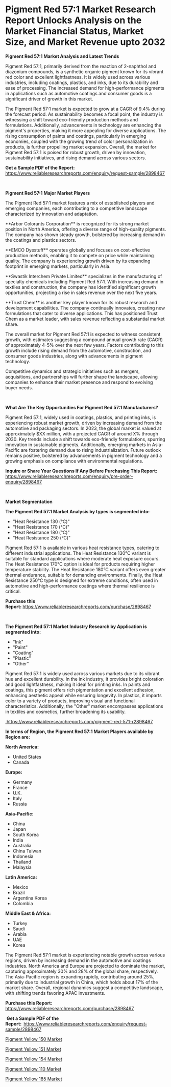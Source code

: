 <p><h1>Pigment Red 57:1 Market Research Report Unlocks Analysis on the Market Financial Status, Market Size, and Market Revenue upto 2032</h1></p><p><strong>Pigment Red 57:1 Market Analysis and Latest Trends</strong></p>
<p><p>Pigment Red 57:1, primarily derived from the reaction of 2-naphthol and diazonium compounds, is a synthetic organic pigment known for its vibrant red color and excellent lightfastness. It is widely used across various industries, including coatings, plastics, and inks, due to its durability and ease of processing. The increased demand for high-performance pigments in applications such as automotive coatings and consumer goods is a significant driver of growth in this market.</p><p>The Pigment Red 57:1 market is expected to grow at a CAGR of 9.4% during the forecast period. As sustainability becomes a focal point, the industry is witnessing a shift toward eco-friendly production methods and formulations. Additionally, advancements in technology are enhancing the pigment's properties, making it more appealing for diverse applications. The rising consumption of paints and coatings, particularly in emerging economies, coupled with the growing trend of color personalization in products, is further propelling market expansion. Overall, the market for Pigment Red 57:1 is poised for robust growth, driven by innovation, sustainability initiatives, and rising demand across various sectors.</p></p>
<p><strong>Get a Sample PDF of the Report:&nbsp;</strong> <a href="https://www.reliableresearchreports.com/enquiry/request-sample/2898467?utm_campaign=36&utm_medium=2&utm_source=Github&utm_content=ia&utm_term=15032025&utm_id=pigment-red-571">https://www.reliableresearchreports.com/enquiry/request-sample/2898467</a></p>
<p>&nbsp;</p>
<p><strong>Pigment Red 57:1 Major Market Players</strong></p>
<p><p>The Pigment Red 57:1 market features a mix of established players and emerging companies, each contributing to a competitive landscape characterized by innovation and adaptation. </p><p>**Arbor Colorants Corporation** is recognized for its strong market position in North America, offering a diverse range of high-quality pigments. The company has shown steady growth, bolstered by increasing demand in the coatings and plastics sectors.</p><p>**EMCO Dyestuff** operates globally and focuses on cost-effective production methods, enabling it to compete on price while maintaining quality. The company is experiencing growth driven by its expanding footprint in emerging markets, particularly in Asia.</p><p>**Swastik Interchem Private Limited** specializes in the manufacturing of specialty chemicals including Pigment Red 57:1. With increasing demand in textiles and construction, the company has identified significant growth opportunities, projecting a rise in sales revenue over the next five years.</p><p>**Trust Chem** is another key player known for its robust research and development capabilities. The company continually innovates, creating new formulations that cater to diverse applications. This has positioned Trust Chem as a market leader, with sales revenue reflecting a substantial market share.</p><p>The overall market for Pigment Red 57:1 is expected to witness consistent growth, with estimates suggesting a compound annual growth rate (CAGR) of approximately 4-5% over the next few years. Factors contributing to this growth include rising demand from the automotive, construction, and consumer goods industries, along with advancements in pigment technology.</p><p>Competitive dynamics and strategic initiatives such as mergers, acquisitions, and partnerships will further shape the landscape, allowing companies to enhance their market presence and respond to evolving buyer needs.</p></p>
<p>&nbsp;</p>
<p><strong>What Are The Key Opportunities For Pigment Red 57:1 Manufacturers?</strong></p>
<p><p>Pigment Red 57:1, widely used in coatings, plastics, and printing inks, is experiencing robust market growth, driven by increasing demand from the automotive and packaging sectors. In 2023, the global market is valued at approximately $XX million, with a projected CAGR of around X% through 2030. Key trends include a shift towards eco-friendly formulations, spurring innovation in sustainable pigments. Additionally, emerging markets in Asia-Pacific are fostering demand due to rising industrialization. Future outlook remains positive, bolstered by advancements in pigment technology and a growing emphasis on compliance with environmental regulations.</p></p>
<p><strong>Inquire or Share Your Questions If Any Before Purchasing This Report:</strong> <a href="https://www.reliableresearchreports.com/enquiry/pre-order-enquiry/2898467?utm_campaign=36&utm_medium=2&utm_source=Github&utm_content=ia&utm_term=15032025&utm_id=pigment-red-571">https://www.reliableresearchreports.com/enquiry/pre-order-enquiry/2898467</a></p>
<p>&nbsp;</p>
<p><strong>Market Segmentation</strong></p>
<p><strong>The Pigment Red 57:1 Market Analysis by types is segmented into:</strong></p>
<p><ul><li>"Heat Resistance 130 (°C)"</li><li>"Heat Resistance 170 (°C)"</li><li>"Heat Resistance 180 (°C)"</li><li>"Heat Resistance 250 (°C)"</li></ul></p>
<p><p>Pigment Red 57:1 is available in various heat resistance types, catering to different industrial applications. The Heat Resistance 130°C variant is suitable for standard applications where moderate heat exposure occurs. The Heat Resistance 170°C option is ideal for products requiring higher temperature stability. The Heat Resistance 180°C variant offers even greater thermal endurance, suitable for demanding environments. Finally, the Heat Resistance 250°C type is designed for extreme conditions, often used in automotive and high-performance coatings where thermal resilience is critical.</p></p>
<p><strong>Purchase this Report:&nbsp;</strong><a href="https://www.reliableresearchreports.com/purchase/2898467?utm_campaign=36&utm_medium=2&utm_source=Github&utm_content=ia&utm_term=15032025&utm_id=pigment-red-571">https://www.reliableresearchreports.com/purchase/2898467</a></p>
<p>&nbsp;</p>
<p><strong>The Pigment Red 57:1 Market Industry Research by Application is segmented into:</strong></p>
<p><ul><li>"Ink"</li><li>"Paint"</li><li>"Coating"</li><li>"Plastic"</li><li>"Other"</li></ul></p>
<p><p>Pigment Red 57:1 is widely used across various markets due to its vibrant hue and excellent durability. In the ink industry, it provides bright coloration and good lightfastness, making it ideal for printing inks. In paints and coatings, this pigment offers rich pigmentation and excellent adhesion, enhancing aesthetic appeal while ensuring longevity. In plastics, it imparts color to a variety of products, improving visual and functional characteristics. Additionally, the "Other" market encompasses applications in textiles and cosmetics, further broadening its usability.</p></p>
<p><a href="https://www.reliableresearchreports.com/pigment-red-571-r2898467?utm_campaign=36&utm_medium=2&utm_source=Github&utm_content=ia&utm_term=15032025&utm_id=pigment-red-571">&nbsp;https://www.reliableresearchreports.com/pigment-red-571-r2898467</a></p>
<p><strong>In terms of Region, the Pigment Red 57:1 Market Players available by Region are:</strong></p>
<p>
    <p> <strong> North America: </strong>
        <ul>
            <li>United States</li>
            <li>Canada</li>
        </ul>
        </p> 
    <p> <strong> Europe: </strong>
        <ul>
            <li>Germany</li>
            <li>France</li>
            <li>U.K.</li>
            <li>Italy</li>
            <li>Russia</li>
        </ul>
        </p> 
    <p> <strong> Asia-Pacific: </strong>
        <ul>
            <li>China</li>
            <li>Japan</li>
            <li>South Korea</li>
            <li>India</li>
            <li>Australia</li>
            <li>China Taiwan</li>
            <li>Indonesia</li>
            <li>Thailand</li>
            <li>Malaysia</li>
        </ul>
        </p> 
    <p> <strong> Latin America: </strong>
        <ul>
            <li>Mexico</li>
            <li>Brazil</li>
            <li>Argentina Korea</li>
            <li>Colombia</li>
        </ul>
        </p> 
    <p> <strong> Middle East & Africa: </strong>
        <ul>
            <li>Turkey</li>
            <li>Saudi</li>
            <li>Arabia</li>
            <li>UAE</li>
            <li>Korea</li>
        </ul>
    </p>
    </p>
<p><p>The Pigment Red 57:1 market is experiencing notable growth across various regions, driven by increasing demand in the automotive and coatings industries. North America and Europe are projected to dominate the market, capturing approximately 30% and 28% of the global share, respectively. The Asia-Pacific region is expanding rapidly, contributing around 25%, primarily due to industrial growth in China, which holds about 17% of the market share. Overall, regional dynamics suggest a competitive landscape, with shifting trends favoring APAC investments.</p></p>
<p><strong>Purchase this Report: </strong><a href="https://www.reliableresearchreports.com/purchase/2898467?utm_campaign=36&utm_medium=2&utm_source=Github&utm_content=ia&utm_term=15032025&utm_id=pigment-red-571">https://www.reliableresearchreports.com/purchase/2898467</a></p>
<p>&nbsp;<strong>Get a Sample PDF of the Report:&nbsp;&nbsp;</strong><a href="https://www.reliableresearchreports.com/enquiry/request-sample/2898467?utm_campaign=36&utm_medium=2&utm_source=Github&utm_content=ia&utm_term=15032025&utm_id=pigment-red-571">https://www.reliableresearchreports.com/enquiry/request-sample/2898467</a></p>
<p><strong></strong></p>
<p><p><a href="https://github.com/adelanwkadua/Market-Research-Report-List-1/blob/main/pigment-yellow-150-market.md?utm_campaign=36&utm_medium=2&utm_source=Github&utm_content=ia&utm_term=15032025&utm_id=pigment-red-571">Pigment Yellow 150 Market</a></p><p><a href="https://github.com/baheraennika/Market-Research-Report-List-1/blob/main/pigment-yellow-151-market.md?utm_campaign=36&utm_medium=2&utm_source=Github&utm_content=ia&utm_term=15032025&utm_id=pigment-red-571">Pigment Yellow 151 Market</a></p><p><a href="https://github.com/mokeleveisel/Market-Research-Report-List-1/blob/main/pigment-yellow-154-market.md?utm_campaign=36&utm_medium=2&utm_source=Github&utm_content=ia&utm_term=15032025&utm_id=pigment-red-571">Pigment Yellow 154 Market</a></p><p><a href="https://github.com/leijavaagexo/Market-Research-Report-List-1/blob/main/pigment-yellow-110-market.md?utm_campaign=36&utm_medium=2&utm_source=Github&utm_content=ia&utm_term=15032025&utm_id=pigment-red-571">Pigment Yellow 110 Market</a></p><p><a href="https://github.com/elroddrewspm/Market-Research-Report-List-1/blob/main/pigment-yellow-185-market.md?utm_campaign=36&utm_medium=2&utm_source=Github&utm_content=ia&utm_term=15032025&utm_id=pigment-red-571">Pigment Yellow 185 Market</a></p></p>
